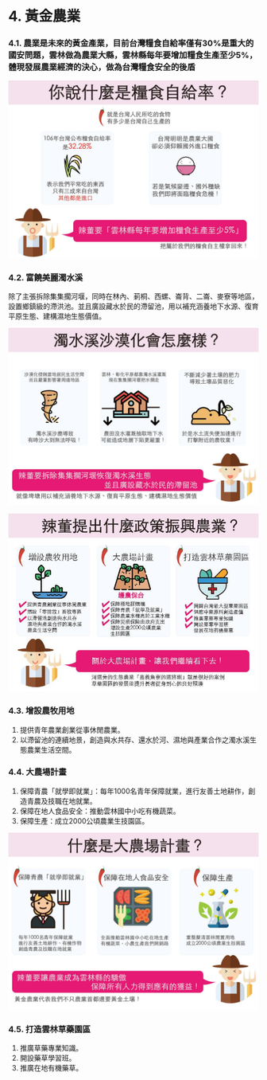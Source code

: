 # 4. 黃金農業

### 4.1. 農業是未來的黃金產業，目前台灣糧食自給率僅有30%是重大的國安問題，雲林做為農業大縣，雲林縣每年要增加糧食生產至少5%，體現發展農業經濟的決心，做為台灣糧食安全的後盾

![](../.gitbook/assets/44719573_282039192642504_8156346528093437952_o.jpg)

### 4.2. 富饒美麗濁水溪

除了主張拆除集集擱河堰，同時在林內、莿桐、西螺、崙背、二崙、麥寮等地區，設置鄉鎮級的滯洪池。並且廣設藏水於民的滯留池，用以補充涵養地下水源、復育平原生態、建構濕地生態價值。

![](../.gitbook/assets/44629804_282039182642505_8624328758825844736_o.jpg)

![](../.gitbook/assets/4.jpg)

### 4.3. 增設農牧用地

1. 提供青年農業創業從事休閒農業。
2. 以滯留池的連續地景，創造與水共存、還水於河、濕地與產業合作之濁水溪生態農業生活空間。

### 4.4. 大農場計畫

1. 保障青農「就學即就業」：每年1000名青年保障就業，進行友善土地耕作，創造青農及技職在地就業。
2. 保障在地人食品安全：推動雲林國中小吃有機蔬菜。
3. 保障生產：成立2000公頃農業生技園區。

![](../.gitbook/assets/44702817_283115222534901_6780908986993475584_o.jpg)

### 4.5. 打造雲林草藥園區

1. 推廣草藥專業知識。
2. 開設藥草學習班。
3. 推廣在地有機藥草。

